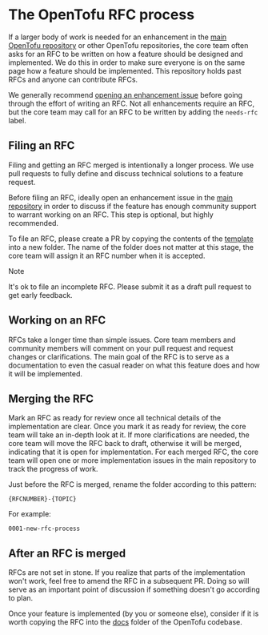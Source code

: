 # The OpenTofu RFC process

If a larger body of work is needed for an enhancement in the [main OpenTofu repository](https://github.com/opentofu/opentofu) or other OpenTofu repositories, the core team often asks for an RFC to be written on how a feature should be designed and implemented. We do this in order to make sure everyone is on the same page how a feature should be implemented. This repository holds past RFCs and anyone can contribute RFCs.

We generally recommend [opening an enhancement issue](https://github.com/opentofu/opentofu/issues/new/choose) before going through the effort of writing an RFC. Not all enhancements require an RFC, but the core team may call for an RFC to be written by adding the `needs-rfc` label.

## Filing an RFC

Filing and getting an RFC merged is intentionally a longer process. We use pull requests to fully define and discuss technical solutions to a feature request. 

Before filing an RFC, ideally open an enhancement issue in the [main repository](https://github.com/opentofu/opentofu) in order to discuss if the feature has enough community support to warrant working on an RFC. This step is optional, but highly recommended.

To file an RFC, please create a PR by copying the contents of the [template](template/) into a new folder. The name of the folder does not matter at this stage, the core team will assign it an RFC number when it is accepted.

> [!NOTE]
> It's ok to file an incomplete RFC. Please submit it as a draft pull request to get early feedback.

## Working on an RFC

RFCs take a longer time than simple issues. Core team members and community members will comment on your pull request and request changes or clarifications. The main goal of the RFC is to serve as a documentation to even the casual reader on what this feature does and how it will be implemented.

## Merging the RFC

Mark an RFC as ready for review once all technical details of the implementation are clear. Once you mark it as ready for review, the core team will take an in-depth look at it. If more clarifications are needed, the core team will move the RFC back to draft, otherwise it will be merged, indicating that it is open for implementation. For each merged RFC, the core team will open one or more implementation issues in the main repository to track the progress of work.

Just before the RFC is merged, rename the folder according to this pattern:

```
{RFCNUMBER}-{TOPIC}
```

For example:

```
0001-new-rfc-process
```

## After an RFC is merged

RFCs are not set in stone. If you realize that parts of the implementation won't work, feel free to amend the RFC in a subsequent PR. Doing so will serve as an important point of discussion if something doesn't go according to plan.

Once your feature is implemented (by you or someone else), consider if it is worth copying the RFC into the [docs](https://github.com/opentofu/opentofu/tree/main/docs) folder of the OpenTofu codebase.
